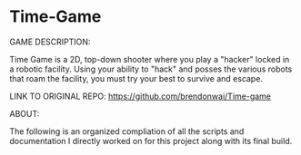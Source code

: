 # Time-Game

GAME DESCRIPTION:

  Time Game is a 2D, top-down shooter where you play a "hacker" locked in a robotic facility.
  Using your ability to "hack" and posses the various robots that roam the facility, you must
  try your best to survive and escape.

LINK TO ORIGINAL REPO: https://github.com/brendonwai/Time-game

ABOUT:

  The following is an organized compliation of all the scripts and documentation I directly worked on for this project
  along with its final build.
